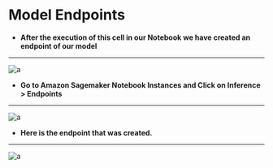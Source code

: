 # Model Endpoints

- **After the execution of this cell in our Notebook we have created an endpoint of our model**
---

![a](https://user-images.githubusercontent.com/78825764/205050720-2db77731-3ecb-43c5-8306-03074a0fb16c.PNG)

- **Go to Amazon Sagemaker Notebook Instances and Click on Inference > Endpoints**
---
![a](https://user-images.githubusercontent.com/78825764/205050454-e438d6c9-45a7-4569-81fb-15f674433982.PNG)

- **Here is the endpoint that was created.**
---

![a](https://user-images.githubusercontent.com/78825764/205051132-4909165b-9f9d-4490-b125-5c4f6d4b9b41.PNG)

